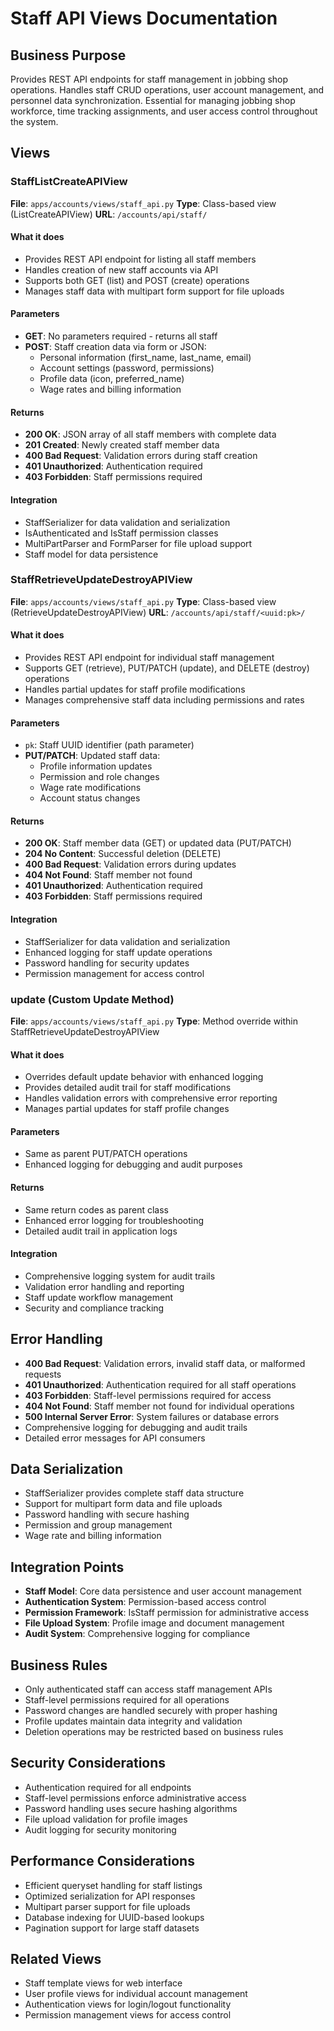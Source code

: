 # Staff API Views Documentation

## Business Purpose

Provides REST API endpoints for staff management in jobbing shop operations. Handles staff CRUD operations, user account management, and personnel data synchronization. Essential for managing jobbing shop workforce, time tracking assignments, and user access control throughout the system.

## Views

### StaffListCreateAPIView

**File**: `apps/accounts/views/staff_api.py`
**Type**: Class-based view (ListCreateAPIView)
**URL**: `/accounts/api/staff/`

#### What it does

- Provides REST API endpoint for listing all staff members
- Handles creation of new staff accounts via API
- Supports both GET (list) and POST (create) operations
- Manages staff data with multipart form support for file uploads

#### Parameters

- **GET**: No parameters required - returns all staff
- **POST**: Staff creation data via form or JSON:
  - Personal information (first_name, last_name, email)
  - Account settings (password, permissions)
  - Profile data (icon, preferred_name)
  - Wage rates and billing information

#### Returns

- **200 OK**: JSON array of all staff members with complete data
- **201 Created**: Newly created staff member data
- **400 Bad Request**: Validation errors during staff creation
- **401 Unauthorized**: Authentication required
- **403 Forbidden**: Staff permissions required

#### Integration

- StaffSerializer for data validation and serialization
- IsAuthenticated and IsStaff permission classes
- MultiPartParser and FormParser for file upload support
- Staff model for data persistence

### StaffRetrieveUpdateDestroyAPIView

**File**: `apps/accounts/views/staff_api.py`
**Type**: Class-based view (RetrieveUpdateDestroyAPIView)
**URL**: `/accounts/api/staff/<uuid:pk>/`

#### What it does

- Provides REST API endpoint for individual staff management
- Supports GET (retrieve), PUT/PATCH (update), and DELETE (destroy) operations
- Handles partial updates for staff profile modifications
- Manages comprehensive staff data including permissions and rates

#### Parameters

- `pk`: Staff UUID identifier (path parameter)
- **PUT/PATCH**: Updated staff data:
  - Profile information updates
  - Permission and role changes
  - Wage rate modifications
  - Account status changes

#### Returns

- **200 OK**: Staff member data (GET) or updated data (PUT/PATCH)
- **204 No Content**: Successful deletion (DELETE)
- **400 Bad Request**: Validation errors during updates
- **404 Not Found**: Staff member not found
- **401 Unauthorized**: Authentication required
- **403 Forbidden**: Staff permissions required

#### Integration

- StaffSerializer for data validation and serialization
- Enhanced logging for staff update operations
- Password handling for security updates
- Permission management for access control

### update (Custom Update Method)

**File**: `apps/accounts/views/staff_api.py`
**Type**: Method override within StaffRetrieveUpdateDestroyAPIView

#### What it does

- Overrides default update behavior with enhanced logging
- Provides detailed audit trail for staff modifications
- Handles validation errors with comprehensive error reporting
- Manages partial updates for staff profile changes

#### Parameters

- Same as parent PUT/PATCH operations
- Enhanced logging for debugging and audit purposes

#### Returns

- Same return codes as parent class
- Enhanced error logging for troubleshooting
- Detailed audit trail in application logs

#### Integration

- Comprehensive logging system for audit trails
- Validation error handling and reporting
- Staff update workflow management
- Security and compliance tracking

## Error Handling

- **400 Bad Request**: Validation errors, invalid staff data, or malformed requests
- **401 Unauthorized**: Authentication required for all staff operations
- **403 Forbidden**: Staff-level permissions required for access
- **404 Not Found**: Staff member not found for individual operations
- **500 Internal Server Error**: System failures or database errors
- Comprehensive logging for debugging and audit trails
- Detailed error messages for API consumers

## Data Serialization

- StaffSerializer provides complete staff data structure
- Support for multipart form data and file uploads
- Password handling with secure hashing
- Permission and group management
- Wage rate and billing information

## Integration Points

- **Staff Model**: Core data persistence and user account management
- **Authentication System**: Permission-based access control
- **Permission Framework**: IsStaff permission for administrative access
- **File Upload System**: Profile image and document management
- **Audit System**: Comprehensive logging for compliance

## Business Rules

- Only authenticated staff can access staff management APIs
- Staff-level permissions required for all operations
- Password changes are handled securely with proper hashing
- Profile updates maintain data integrity and validation
- Deletion operations may be restricted based on business rules

## Security Considerations

- Authentication required for all endpoints
- Staff-level permissions enforce administrative access
- Password handling uses secure hashing algorithms
- File upload validation for profile images
- Audit logging for security monitoring

## Performance Considerations

- Efficient queryset handling for staff listings
- Optimized serialization for API responses
- Multipart parser support for file uploads
- Database indexing for UUID-based lookups
- Pagination support for large staff datasets

## Related Views

- Staff template views for web interface
- User profile views for individual account management
- Authentication views for login/logout functionality
- Permission management views for access control

